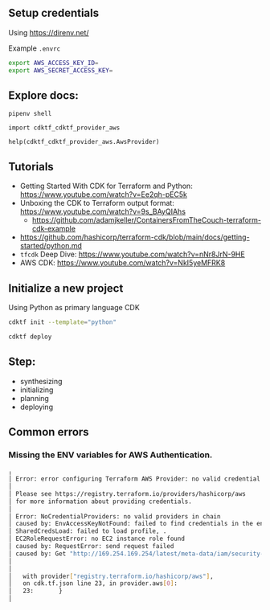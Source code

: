 ## Setup credentials

Using https://direnv.net/

Example `.envrc`

```bash
export AWS_ACCESS_KEY_ID=
export AWS_SECRET_ACCESS_KEY=
```

## Explore docs:

```
pipenv shell

import cdktf_cdktf_provider_aws

help(cdktf_cdktf_provider_aws.AwsProvider)

```

## Tutorials

- Getting Started With CDK for Terraform and Python: https://www.youtube.com/watch?v=Ee2qh-pEC5k
- Unboxing the CDK to Terraform output format: https://www.youtube.com/watch?v=9s_BAyQIAhs
  - https://github.com/adamjkeller/ContainersFromTheCouch-terraform-cdk-example
- https://github.com/hashicorp/terraform-cdk/blob/main/docs/getting-started/python.md
- `tfcdk` Deep Dive: https://www.youtube.com/watch?v=nNr8JrN-9HE
- AWS CDK: https://www.youtube.com/watch?v=NkI5yeMFRK8

## Initialize a new project

Using Python as primary language CDK

```bash
cdktf init --template="python"
```

```bash
cdktf deploy
```

## Step:

- synthesizing
- initializing
- planning
- deploying

## Common errors

### Missing the ENV variables for AWS Authentication.

```bash
╷
│ Error: error configuring Terraform AWS Provider: no valid credential sources for Terraform AWS Provider found.
│
│ Please see https://registry.terraform.io/providers/hashicorp/aws
│ for more information about providing credentials.
│
│ Error: NoCredentialProviders: no valid providers in chain
│ caused by: EnvAccessKeyNotFound: failed to find credentials in the environment.
│ SharedCredsLoad: failed to load profile, .
│ EC2RoleRequestError: no EC2 instance role found
│ caused by: RequestError: send request failed
│ caused by: Get "http://169.254.169.254/latest/meta-data/iam/security-credentials/": dial tcp 169.254.169.254:80: connect: no route to host
│
│
│   with provider["registry.terraform.io/hashicorp/aws"],
│   on cdk.tf.json line 23, in provider.aws[0]:
│   23:       }
│
```
